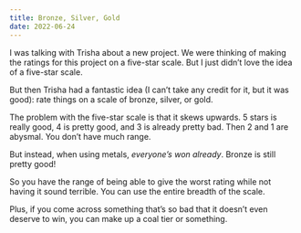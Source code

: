 ```yaml
---
title: Bronze, Silver, Gold
date: 2022-06-24
---
```


I was talking with Trisha about a new project. We were thinking of making the ratings for this project on a five-star scale. But I just didn’t love the idea of a five-star scale.

But then Trisha had a fantastic idea (I can’t take any credit for it, but it was good): rate things on a scale of bronze, silver, or gold.

The problem with the five-star scale is that it skews upwards. 5 stars is really good, 4 is pretty good, and 3 is already pretty bad. Then 2 and 1 are abysmal. You don’t have much range.

But instead, when using metals, _everyone’s won already_. Bronze is still pretty good!

So you have the range of being able to give the worst rating while not having it sound terrible. You can use the entire breadth of the scale.

Plus, if you come across something that’s so bad that it doesn’t even deserve to win, you can make up a coal tier or something.

